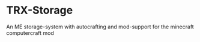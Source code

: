# TRX-Storage
An ME storage-system with autocrafting and mod-support for the minecraft computercraft mod
